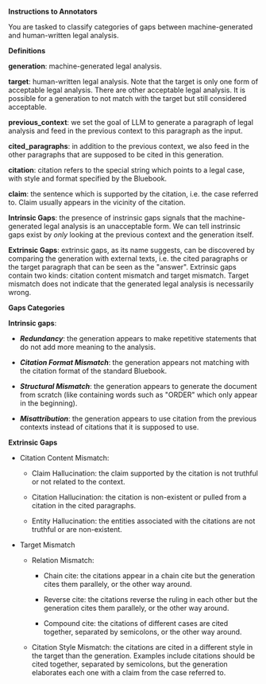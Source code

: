 **Instructions to Annotators**

You are tasked to classify categories of gaps between machine-generated and human-written legal analysis. 

**Definitions**

**generation**: machine-generated legal analysis.

**target**: human-written legal analysis. Note that the target is only one form of acceptable legal analysis. There are other acceptable legal analysis. It is possible for a generation to not match with the target but still considered acceptable.

**previous_context**: we set the goal of LLM to generate a paragraph of legal analysis and feed in the previous context to this paragraph as the input.

**cited_paragraphs**: in addition to the previous context, we also feed in the other paragraphs that are supposed to be cited in this generation.

**citation**: citation refers to the special string which points to a legal case, with style and format specified by the Bluebook.

**claim**: the sentence which is supported by the citation, i.e. the case referred to. Claim usually appears in the vicinity of the citation.

**Intrinsic Gaps**: the presence of instrinsic gaps signals that the machine-generated legal analysis is an unacceptable form. We can tell instrinsic gaps exist by _only_ looking at the previous context and the generation itself.

**Extrinsic Gaps**: extrinsic gaps, as its name suggests, can be discovered by comparing the generation with external texts, i.e. the cited paragraphs or the target paragraph that can be seen as the "answer". Extrinsic gaps contain two kinds: citation content mismatch and target mismatch. Target mismatch does not indicate that the generated legal analysis is necessarily wrong.

**Gaps Categories**

**Intrinsic gaps**:

* ***Redundancy***: the generation appears to make repetitive statements that do not add more meaning to the analysis.

* ***Citation Format Mismatch***: the generation appears not matching with the citation format of the standard Bluebook.

* ***Structural Mismatch***: the generation appears to generate the document from scratch (like containing words such as "ORDER" which only appear in the beginning).

* ***Misattribution***: the generation appears to use citation from the previous contexts instead of citations that it is supposed to use.



**Extrinsic Gaps**

* Citation Content Mismatch: 

    * Claim Hallucination: the claim supported by the citation is not truthful or not related to the context.

    * Citation Hallucination: the citation is non-existent or pulled from a citation in the cited paragraphs.

    * Entity Hallucination: the entities associated with the citations are not truthful or are non-existent.

* Target Mismatch

    * Relation Mismatch: 

        * Chain cite: the citations appear in a chain cite but the generation cites them parallely, or the other way around.

        * Reverse cite: the citations reverse the ruling in each other but the generation cites them parallely, or the other way around.

        * Compound cite: the citations of different cases are cited together, separated by semicolons, or the other way around.

    * Citation Style Mismatch: the citations are cited in a different style in the target than the generation. Examples include citations should be cited together, separated by semicolons, but the generation elaborates each one with a claim from the case referred to.


